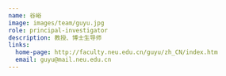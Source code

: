 ```yaml
---
name: 谷峪
image: images/team/guyu.jpg
role: principal-investigator
description: 教授、博士生导师
links:
  home-page: http://faculty.neu.edu.cn/guyu/zh_CN/index.htm
  email: guyu@mail.neu.edu.cn
---
```

